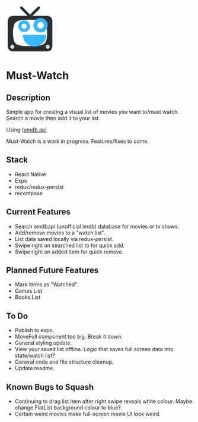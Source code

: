 <p align="left">
  <a href="https://expo.io/@robhung/scb-social-networking-app">
    <img src="./assets/images/mustwatchlogo.png" alt="SCB Book" height="128" width="128" />
  </a>
</p>

# Must-Watch

## Description

Simple app for creating a visual list of movies you want to/must watch. Search a movie then add it to your list.

Using ([omdb api](https://itunes.apple.com/app/apple-store/id982107779).

Must-Watch is a work in progress. Features/fixes to come.

## Stack

- React Native
- Expo
- redux/redux-persist
- recompose

## Current Features

- Search omdbapi (unofficial imdb) database for movies or tv shows.
- Add/remove movies to a "watch list".
- List data saved locally via redux-persist.
- Swipe right on searched list to for quick add.
- Swipe right on added item for quick remove.

## Planned Future Features

- Mark items as "Watched".
- Games List
- Books List

## To Do

- Publish to expo.
- MoveFull component too big. Break it down.
- General styling update.
- View your saved list offline. Logic that saves full screen data into state/watch list?
- General code and file structure cleanup.
- Update readme.

## Known Bugs to Squash

- Continuing to drag list item after right swipe reveals white colour. Maybe change FlatList background colour to blue?
- Certain weird movies make full-screen movie UI look weird.